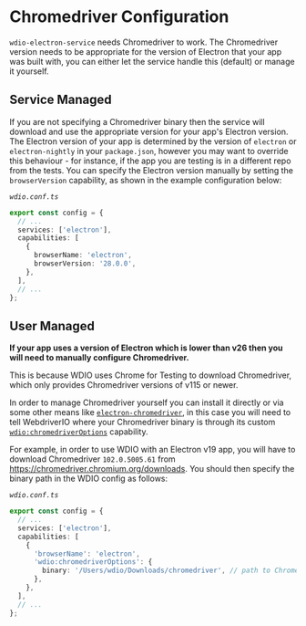 # Chromedriver Configuration

`wdio-electron-service` needs Chromedriver to work. The Chromedriver version needs to be appropriate for the version of Electron that your app was built with, you can either let the service handle this (default) or manage it yourself.

## Service Managed

If you are not specifying a Chromedriver binary then the service will download and use the appropriate version for your app's Electron version. The Electron version of your app is determined by the version of `electron` or `electron-nightly` in your `package.json`, however you may want to override this behaviour - for instance, if the app you are testing is in a different repo from the tests. You can specify the Electron version manually by setting the `browserVersion` capability, as shown in the example configuration below:

_`wdio.conf.ts`_

```ts
export const config = {
  // ...
  services: ['electron'],
  capabilities: [
    {
      browserName: 'electron',
      browserVersion: '28.0.0',
    },
  ],
  // ...
};
```

## User Managed

**If your app uses a version of Electron which is lower than v26 then you will need to manually configure Chromedriver.**

This is because WDIO uses Chrome for Testing to download Chromedriver, which only provides Chromedriver versions of v115 or newer.

In order to manage Chromedriver yourself you can install it directly or via some other means like [`electron-chromedriver`](https://github.com/electron/chromedriver), in this case you will need to tell WebdriverIO where your Chromedriver binary is through its custom [`wdio:chromedriverOptions`](https://webdriver.io/docs/capabilities#webdriverio-capabilities-to-manage-browser-driver-options) capability.

For example, in order to use WDIO with an Electron v19 app, you will have to download Chromedriver `102.0.5005.61` from https://chromedriver.chromium.org/downloads. You should then specify the binary path in the WDIO config as follows:

_`wdio.conf.ts`_

```ts
export const config = {
  // ...
  services: ['electron'],
  capabilities: [
    {
      'browserName': 'electron',
      'wdio:chromedriverOptions': {
        binary: '/Users/wdio/Downloads/chromedriver', // path to Chromedriver you just downloaded
      },
    },
  ],
  // ...
};
```

